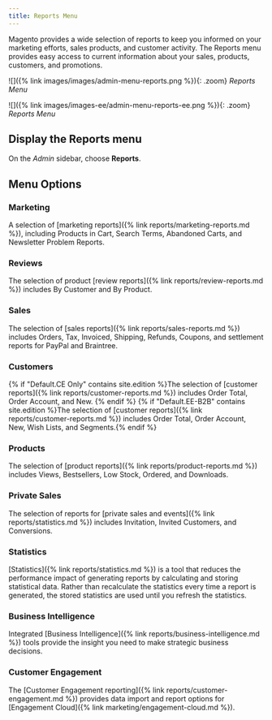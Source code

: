 ```yaml
---
title: Reports Menu
---
```


Magento provides a wide selection of reports to keep you informed on your marketing efforts, sales products, and customer activity. The Reports menu provides easy access to current information about your sales, products, customers, and promotions.

<!--{% if "Default.CE Only" contains site.edition %}-->
![]({% link images/images/admin-menu-reports.png %}){: .zoom}
_Reports Menu_
<!--{% endif %}-->
<!--{% if "Default.EE-B2B" contains site.edition %}-->
![]({% link images/images-ee/admin-menu-reports-ee.png %}){: .zoom}
_Reports Menu_
<!--{% endif %}-->

## Display the Reports menu

On the _Admin_ sidebar, choose **Reports**.

## Menu Options

### Marketing

A selection of [marketing reports]({% link reports/marketing-reports.md %}), including Products in Cart, Search Terms, Abandoned Carts, and Newsletter Problem Reports.

### Reviews

The selection of product [review reports]({% link reports/review-reports.md %}) includes By Customer and By Product.

### Sales

The selection of [sales reports]({% link reports/sales-reports.md %}) includes Orders, Tax, Invoiced, Shipping, Refunds, Coupons, and settlement reports for PayPal and Braintree.

### Customers

{% if "Default.CE Only" contains site.edition %}The selection of [customer reports]({% link reports/customer-reports.md %}) includes Order Total, Order Account, and New. {% endif %}
{% if "Default.EE-B2B" contains site.edition %}The selection of [customer reports]({% link reports/customer-reports.md %}) includes Order Total, Order Account, New, Wish Lists, and Segments.{% endif %}

### Products

The selection of [product reports]({% link reports/product-reports.md %}) includes Views, Bestsellers, Low Stock, Ordered, and Downloads.

<!--{% if "Default.EE-B2B" contains site.edition %}-->
### Private Sales

The selection of reports for [private sales and events]({% link reports/statistics.md %}) includes Invitation, Invited Customers, and Conversions.

<!--{% endif %}-->
### Statistics

[Statistics]({% link reports/statistics.md %}) is a tool that reduces the performance impact of generating reports by calculating and storing statistical data. Rather than recalculate the statistics every time a report is generated, the stored statistics are used until you refresh the statistics.

### Business Intelligence

Integrated [Business Intelligence]({% link reports/business-intelligence.md %}) tools provide the insight you need to make strategic business decisions.  

### Customer Engagement

The [Customer Engagement reporting]({% link reports/customer-engagement.md %}) provides data import and report options for [Engagement Cloud]({% link marketing/engagement-cloud.md %}).
